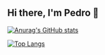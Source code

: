 ## Hi there, I'm Pedro 👋 

[![Anurag's GitHub stats](https://github-readme-stats.vercel.app/api?username=PedroMoreira-a22002701&show_icons=true&theme=tokyonight)](https://github.com/PedroMoreira-a22002701/github-readme-stats)

[![Top Langs](https://github-readme-stats.vercel.app/api/top-langs/?username=PedroMoreira-a22002701&layout=compact)](https://github.com/PedroMoreira-a22002701/github-readme-stats)
